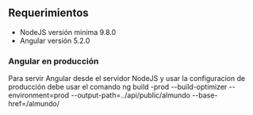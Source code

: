 **Requerimientos**
-
-   NodeJS versión minima 9.8.0
- Angular versión 5.2.0

### Angular en producción
Para servir Angular desde el servidor NodeJS y usar la configuracion de producción debe usar el comando 
 ng build -prod --build-optimizer --environment=prod --output-path=../api/public/almundo --base-href=/almundo/